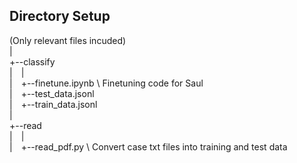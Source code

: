 ## Directory Setup 

(Only relevant files incuded) \
| \
+--classify \
|&emsp;| \
|&emsp;+--finetune.ipynb \\ Finetuning code for Saul \
|&emsp;+--test_data.jsonl \
|&emsp;+--train_data.jsonl \
| \
+--read \
|&emsp;| \
|&emsp;+--read_pdf.py \\ Convert case txt files into training and test data
